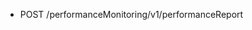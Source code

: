 <!--
    ATTENTION: This file was generated via gradle!
               Do NOT manually edit this file! Any such changes will be overwritten!
-->

* POST /performanceMonitoring/v1/performanceReport
